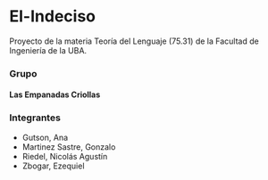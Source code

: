 # El-Indeciso

Proyecto de la materia Teoría del Lenguaje (75.31) de la Facultad de Ingeniería de la UBA.

### Grupo

#### Las Empanadas Criollas

### Integrantes

- Gutson, Ana
- Martinez Sastre, Gonzalo
- Riedel, Nicolás Agustín
- Zbogar, Ezequiel

